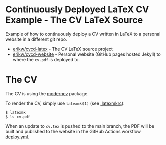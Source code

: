 # Continuously Deployed LaTeX CV Example - The CV LaTeX Source
Example of how to continuously deploy a CV written in LaTeX to a personal website in a different git repo.

* [erikw/cvcd-latex](https://github.com/erikw/cvcd-latex) - The CV LaTeX source project
* [erikw/cvcd-website](https://github.com/erikw/cvcd-website) - Personal website (GitHub pages hosted Jekyll) to where the `cv.pdf` is deployed to.

# The CV
The CV is using the [moderncv](https://www.ctan.org/pkg/moderncv) package.

To render the CV, simply use `latexmk(1)` (see [.latexmkrc](.latexmkrc)):
```console
$ latexmk
$ ls cv.pdf
```

When an update to `cv.tex` is pushed to the main branch, the PDF will be built and published to the website in the GitHub Actions workflow [deploy.yml](.github/workflows/deploy.yml).
